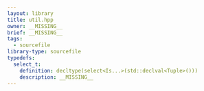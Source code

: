 ```yaml
---
layout: library
title: util.hpp
owner: __MISSING__
brief: __MISSING__
tags:
  - sourcefile
library-type: sourcefile
typedefs:
  select_t:
    definition: decltype(select<Is...>(std::declval<Tuple>()))
    description: __MISSING__
---
```

